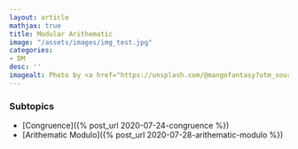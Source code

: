```yaml
---
layout: article
mathjax: true
title: Modular Arithematic
image: "/assets/images/img_test.jpg"
categories:
- DM
desc: '' 
imagealt: Photo by <a href="https://unsplash.com/@mangofantasy?utm_source=unsplash&utm_medium=referral&utm_content=creditCopyText">Tim Johnson</a> on <a href="https://unsplash.com/s/photos/logic?utm_source=unsplash&utm_medium=referral&utm_content=creditCopyText">Unsplash</a>
---
```


### Subtopics
- [Congruence]({% post_url 2020-07-24-congruence %})
- [Arithematic Modulo]({% post_url 2020-07-28-arithematic-modulo %})